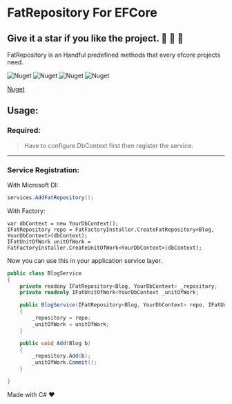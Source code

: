 ﻿# FatRepository For EFCore
## Give it a star if you like the project. 👏 🌠 🌟

FatRepository is an Handful predefined methods that every efcore projects need. 

![Nuget](https://img.shields.io/nuget/v/FatRepository)
![Nuget](https://img.shields.io/nuget/dt/FatRepository?style=plastic)
![Nuget](https://img.shields.io/github/repo-size/purkayasta/FatRepository?style=social)
![Nuget](https://img.shields.io/github/last-commit/purkayasta/FatRepository?style=flat-square)

[Nuget](https://www.nuget.org/packages/FatRepository/)

## Usage:
### Required:
> Have to configure DbContext first then register the service.


-------------------------------------------------------------------------
### Service Registration:

With Microsoft DI:
```c#
services.AddFatRepository();
```

With Factory:
```
var dbContext = new YourDbContext();
IFatRepository repo = FatFactoryInstaller.CreateFatRepository<Blog, YourDbContext>(dbContext);
IFatUnitOfWork unitOfWork = FatFactoryInstaller.CreateUnitOfWork<YourDbContext>(dbContext);
```

Now you can use this in your application service layer.


```c#
public class BlogService 
{
	private readony IFatRepository<Blog, YourDbContext> _repository;
	private readonly IFatUnitOfWork<YourDbContext _unitOfWork;

	public BlogService(IFatRepository<Blog, YourDbContext> repo, IFatUnitOfWork<YourDbContext> unitOfWork) 
	{
		_repository = repo;
		_unitOfWork = unitOfWork;
	}

	public void Add(Blog b) 
	{
		_repository.Add(b);
		_unitOfWork.Commit();
	}

}
```


Made with C# ❤